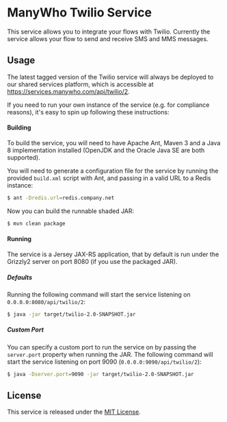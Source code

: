 ManyWho Twilio Service
======================

This service allows you to integrate your flows with Twilio. Currently the service allows your flow to send and receive
SMS and MMS messages.

## Usage

The latest tagged version of the Twilio service will always be deployed to our shared services platform, which is 
accessible at https://services.manywho.com/api/twilio/2.

If you need to run your own instance of the service (e.g. for compliance reasons), it's easy to spin up following these
instructions:

#### Building

To build the service, you will need to have Apache Ant, Maven 3 and a Java 8 implementation installed (OpenJDK and the Oracle Java
SE are both supported).

You will need to generate a configuration file for the service by running the provided `build.xml` script with Ant, and 
passing in a valid URL to a Redis instance:

```bash
$ ant -Dredis.url=redis.company.net
```

Now you can build the runnable shaded JAR:

```bash
$ mvn clean package
```

#### Running

The service is a Jersey JAX-RS application, that by default is run under the Grizzly2 server on port 8080 (if you use 
the packaged JAR).

##### Defaults

Running the following command will start the service listening on `0.0.0.0:8080/api/twilio/2`:

```bash
$ java -jar target/twilio-2.0-SNAPSHOT.jar
```

##### Custom Port

You can specify a custom port to run the service on by passing the `server.port` property when running the JAR. The
following command will start the service listening on port 9090 (`0.0.0.0:9090/api/twilio/2`):

```bash
$ java -Dserver.port=9090 -jar target/twilio-2.0-SNAPSHOT.jar
```

## License

This service is released under the [MIT License](http://opensource.org/licenses/mit-license.php).